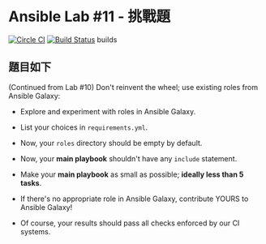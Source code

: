 Ansible Lab #11 - 挑戰題
===

[![Circle CI](https://circleci.com/gh/theqwan-chengwei/ansible-workshop.svg?style=shield)](https://circleci.com/gh/theqwan-chengwei/ansible-workshop) [![Build Status](https://travis-ci.org/theqwan-chengwei/ansible-workshop.svg?branch=master)](https://travis-ci.org/theqwan-chengwei/ansible-workshop)
builds

## 題目如下

(Continued from Lab #10) Don't reinvent the wheel; use existing roles from Ansible Galaxy:

- Explore and experiment with roles in Ansible Galaxy.

- List your choices in `requirements.yml`.

- Now, your `roles` directory should be empty by default.

- Now, your **main playbook** shouldn't have any `include` statement.

- Make your **main playbook** as small as possible; **ideally less than 5 tasks**.

- If there's no appropriate role in Ansible Galaxy, contribute YOURS to Ansible Galaxy!

- Of course, your results should pass all checks enforced by our CI systems.

